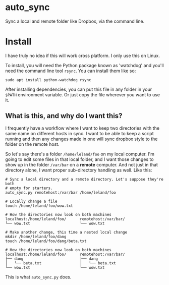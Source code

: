 # auto_sync
Sync a local and remote folder like Dropbox, via the command line.

# Install

I have truly no idea if this will work cross platform. I only use this on Linux.

To install, you will need the Python package known as 'watchdog' and you'll need the command line tool `rsync`. You can install them like so:

    sudo apt install python-watchdog rsync

After installing dependencies, you can put this file in any folder in your `$PATH` environment variable. Or just copy the file wherever you want to use it. 

## What is this, and why do I want this?

I frequently have a workflow where I want to keep two directories with the same
name on different hosts in sync. I want to be able to keep a script running and
then any changes made in one will sync dropbox style to the folder on the
remote host.

So let's say there's a folder `/home/leland/foo` on my local computer. I'm
going to edit some files in that local folder, and I want those changes to show
up in the folder `/var/bar` on a **remote** computer. And not just in that
directory alone, I want proper sub-directory handling as well. Like this:

    # Sync a local directory and a remote directory. Let's suppose they're both
    # empty for starters.
    auto_sync.py remotehost:/var/bar /home/leland/foo

    # Locally change a file
    touch /home/leland/foo/wow.txt

    # How the directories now look on both machines
    localhost:/home/leland/foo/      remotehost:/var/bar/
    └── wow.txt                      └── wow.txt

    # Make another change, this time a nested local change
    mkdir /home/leland/foo/dang
    touch /home/leland/foo/dang/beta.txt

    # How the directories now look on both machines
    localhost:/home/leland/foo/      remotehost:/var/bar/
    ├── dang                         ├── dang
    │   └── beta.txt                 │   └── beta.txt
    └── wow.txt                      └── wow.txt

This is what `auto_sync.py` does.
